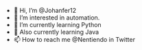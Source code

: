 - 👋 Hi, I’m @Johanfer12
- 👀 I’m interested in automation.
- 🌱 I’m currently learning Python
- 🌱 Also currently learning Java
- 📫 How to reach me @Nentiendo in Twitter

<!---
Johanfer12/Johanfer12 is a ✨ special ✨ repository because its `README.md` (this file) appears on your GitHub profile.
You can click the Preview link to take a look at your changes.
--->
